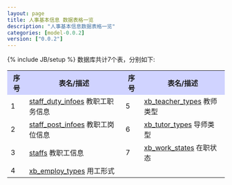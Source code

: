 ```yaml
---
layout: page
title: 人事基本信息 数据表格一览
description: "人事基本信息数据表格一览"
categories: [model-0.0.2]
version: ["0.0.2"]
---
```

{% include JB/setup %}
数据库共计7个表，分别如下:

<table class="table table-bordered table-striped table-condensed">
  <tr>
    <th style="background-color:#D0D3FF">序号</th>
    <th style="background-color:#D0D3FF">表名/描述</th>
    <th style="background-color:#D0D3FF">序号</th>
    <th style="background-color:#D0D3FF">表名/描述</th>
  </tr>
  <tr>
    <td>1</td>
    <td><a href="info.html#staffdutyinfoes">staff_duty_infoes</a> 教职工职务信息</td>
    <td>5</td>
    <td><a href="xb.html#xbteachertypes">xb_teacher_types</a> 教师类型</td>
  </tr>
  <tr>
    <td>2</td>
    <td><a href="info.html#staffpostinfoes">staff_post_infoes</a> 教职工岗位信息</td>
    <td>6</td>
    <td><a href="xb.html#xbtutortypes">xb_tutor_types</a> 导师类型</td>
  </tr>
  <tr>
    <td>3</td>
    <td><a href="info.html#staffs">staffs</a> 教职工信息</td>
    <td>7</td>
    <td><a href="xb.html#xbworkstates">xb_work_states</a> 在职状态</td>
  </tr>
  <tr>
    <td>4</td>
    <td><a href="xb.html#xbemploytypes">xb_employ_types</a> 用工形式</td>
    <td></td>
    <td></td>
  </tr>
</table>
